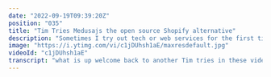 ```yaml
---
date: "2022-09-19T09:39:20Z"
position: "035"
title: "Tim Tries Medusajs the open source Shopify alternative"
description: "Sometimes I try out tech or web services for the first time. I give feedback as I go, in real-time. This is the #TimTries Series. In this episode, I try out #Medusajs, an open-source #ecommerce alternative to Shopify.\n\nConclusion: excellent, great, awesome, composable, performant. But why is this not a Saas? I'd happily pay a few bucks a month for this!\n\nFollow medusa: \nhttps://medusajs.com\nhttps://github.com/medusajs/medusa\n\nFollow me here:\nWebsite: https://timbenniks.dev\nTwitter: https://twitter.com/timbenniks\nGitHub: https://github.com/timbenniks"
image: "https://i.ytimg.com/vi/c1jDUhsh1aE/maxresdefault.jpg"
videoId: "c1jDUhsh1aE"
transcript: "what is up welcome back to another Tim tries in these videos I try out new tools that I haven't used before and I kind of use my experience in the field to just try them out see how they feel give you my experiences as I go along including feedback whatever positive or negative I'm just gonna try and so in this video we will be trying medusa.js which is basically an open source version of Shopify and that's what their co-founder when we were on the phone the other day told me like it's kind of like Shopify but if you want to do your own thing and so I looked at it and it's actually Shopify it looks amazing it works extremely well I think based on what I've seen on their website and it doesn't have a front end so that's where it's a bit different so it only has apis and stuff and it's quite composable they want to play in that field where you can just plug things in and it works so let's go into the browser let's have a look at their website see what they're offering and just let's just build an example store together see how how that works all right so the open source Shopify alternative yes that's it's some decent marketing and it looks really good and they have like almost 14k stars on GitHub very nice and you can definitely see this is from Developers for developers it's very much like um node.js JavaScript CLI stuff but you know nice Founders executive backing um lovely numbers it all looks good this is cool um so let's just go to the top and how about we just click started let's see what this gives us let's see what the onboarding flow is like because that's generally what makes me not like things if it just doesn't work on the other hand also this is something that works um you have to host it yourself it's not a SAS product it's not in the cloud you have to put it in the cloud yourself and so there's some ideas about that that I have that I won't share now but let's do that in the end let's see how smooth this goes first okay okay so when a getting started page actually goes to a GitHub repository that's when you know it for developers right rather than just going die hard like this let's go in a quick start guide to see if they actually guide us through properly um okay so basically the same but in a nicer format let's zoom in a little bit all right um let's just install the Medusa CLI so here is my terminal um let's rock and roll so we'll just go from scratch okay while this installs let's have a look at what what all this has to offer so we have the Medusa CLI and you can make a new store and I imagine that this dash dash seat variable actually sees the database with like some default products so you can actually have something to look at um I like that because when it's clean and you don't understand the content models you don't have the data how do you get started right you want to see some stuff um okay so oh there it is that worked um well I mean the Tim price folder let's make a new Medusa store beam okay so um I'll let this download um because my internet is not super fast so let's see how long this takes but let's go back to the browser and have a look at what else we get to do um so this is literally the Medusa server as far as I understand it it doesn't include the admin panel right so in that sense it's um it's a little bit like okay we have just a base API layer that works if you want to then change things you need a separate admin and there's also a separate front-end so it comes in these separate packages and I assume this because I'm seeing you have to curl call this API to actually see if something comes out um I don't have python like this installed so I'm gonna do it just like that but first we're going to have to start the develop server okay we're in nice um develop let's go all right so um it says my reddish URL was not found no I I didn't set up anything but it said it's using a fake redis which is good for me this is local development we're just trying it out so I'm assuming they're mocking all that stuff with the data and the database and such so it's running on Port 900 um how about let's try that curl call then let's see what comes out whoa something came out and it was fast so I'm assuming this is a ton of products and let's see what it does here oh not with the curl inside obviously okay so this is Jason these are a ton of products a lot of data nice okay that works then there's some other stuff like some extra plugins I guess to to deal with product images and um for now I don't think we need this um so it seems like our server is just running so next steps could be add your front end or add your admin you know what I'm gonna go for the admin because I kind of want to look at how this interface works let's have a look here so what do we need to do install the admin we literally just have to clone okay we can do that um let's put one back and clone it into Medusa admin yep here she goes um this one we keep this one running this is the server okay so one this one is in I think I just have to just do okay we're just gonna go init npm install it and npm run it cool npm install it's interesting when I use warp this terminal actually the npm install sometimes goes slightly outside of The View um but let's let that run um it's all good and then once it's in we can just run start and it should work and it has like um okay so there's a little login here ah look this is interesting like the seat thing here it comes back right which means most likely they added this the base user oh yeah there it is so there's an admin and a super secret password that we can use so for right now for like testing it out this is all fine so we're just going to use this because the seat run was done in the install that's why we had all the products I think okay so this is still running you see it's not that far just yet but this is the cool thing about such a composable architecture we cannot just build the front end that talks to that Medusa back end that is already running while the admin is still building so let's do that right personally I would have loved to see a next three front end but that's quite new so I assume it might come later so let's go let's just take the next JS one um there you go nice little thing of how it looks it looks great um what do we need we need the Medusa server yeah exactly so we can just use create next app okay let's do that so while this is installing let's go and not be in here but one back and just here okay we're gonna go for my Medusa storefront let's do it so now we're going to install two things at the same time let's hope npm is not too upset with me while I do that okay so it's downloading the files from the repo and that's going to install how about this guy okay this is 50 there this one I was doing pretty fast nice I can imagine it's a pretty light front end right if it's just a demo okay so it's building some stuff here yarn install has failed oh boy let's have a look yeah I think when it's in the context of yarn my M1 Mac with its local python install is not working that's what I think is going wrong here I've had that before okay so what I think I should do go in in the storefront remove the node modules that it's already created with yarn and also what we should probably do is remove the yarn lock file and just do the npm let's see what this does oh no it's going right under the line again anyways this is going okay so now it seems like the the admin is ready while we are installing the front end we go back to the admin and see what do we need to do to get that started nbm Run start that's it okay we can do that that's not too hard okay so something's already running on Port 7000 something else instead sure go to another Port all good okay so it's writing bundle stuff what is this oh wow their admin is actually a Gatsby and package or it's a Gatsby product that's cool why not okay so this is building its bundle has this been installed oh it seems like it well we're doing everything at the same time but why not this is composable architecture for you so we're gonna have to change the end file from the template to an actual logo file so we can just copy paste these things I imagine um and then we just run Dev so before we do that let's just have a look at what we're dealing with here okay so there are Cypress tests in it awesome the m.local that worked so it just has a bunch of URLs of where it can you know grab stuff okay all good and this is just a relatively simple next project I imagine well it has lots of things nice typescript good stuff like it all right so let's run it so this is going to 8 000. and while I look at that it seems like the admin is also running wow we have everything at the same time today here we go so something is a 404 but it's an Ajax goal so if you just close it Let me refresh okay there's something with an Ajax call that it doesn't really like but outside of that here's a store but I'm not oh there's it's lazy loading the images it's just relatively slow it seems explore products this is quite empty but I'm wondering maybe that four or four that we just saw is giving us some issues here um let's see what's happening with that admin oh where were we here so I just have to run start in the admin oh we already did so it's it's on 7001 ah so it showed you the interface and then it went to um the login um and it had the credentials where did it have these credentials yes let's go nice okay we're in so we have no orders and that's the first thing it shows which makes sense because orders are important I guess and products and so this is what we got I guess with that seed property so everything is here we have 400 in stock of the Medusa sweatshirt this is so simple and so clean and then you can even see the raw data off the thing so you can you know what comes out of it the size is a variance it looks like it's all there discounts gift card pricing settings regions and I can imagine you can probably act like you are shipping stuff and your pricing and your you know personal information taxes settings it seems that this is awesome and it was you know it kind of looked really um chaotic because it's such an open system with multiple things that work together it's really composable so I was able to do this chaotically just build them all at the same time and it just works right um I still think I want to see products here so I don't really know what that 404 is we might want to just restart it or something and if that doesn't work then it doesn't work and it is what it is um let's see what other things now that we have this all in place so you can add an external search it seems there are some endpoint API key things and there's so much more that I haven't even touched but just starting it up in the in the length of it that it took to make this video we're up and running so the one thing we would have to do is now okay so this keeps giving me a 404 it is what it is um this is great if you wanted to do something more than just have a Shopify and build your own thing and have it super flexible and change it and have it open source and make proved requests as a developer to this repo you can one last thought I personally think it's pretty cool that it's not a SAS product so I can just hack around in it and it's open source and you go for it on the other hand for the ease of use I would pay a couple of bucks a month for this thing to work in the cloud so I don't have to do updates for versioning I don't have to worry about scaling off my architecture I don't have to worry about security they'll do it I'll just pay a couple of bucks for a good SLA and I'll be good to go however it doesn't have that now but it might get it if there's enough people wanting it I guess anyways this was Medusa GS and this was Tim price and I hope you liked it and hope to see you soon cheers"
---
```


